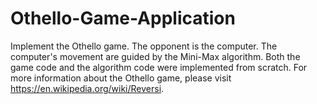 # Othello-Game-Application
Implement the Othello game.
The opponent is the computer.
The computer's movement are guided by the Mini-Max algorithm.
Both the game code and the algorithm code were implemented from scratch.
For more information about the Othello game, please visit https://en.wikipedia.org/wiki/Reversi.
